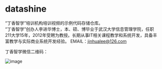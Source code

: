 # datashine
“丁香智学”培训机构培训视频的示例代码存储仓库。<br>
“丁香智学”创办人李进华博士，本、硕、博毕业于武汉大学信息管理学院，任职211大学15年，2012年受聘为教授。长期从事IT相关课程教学和系统开发，具备丰富教学与实际商业系统开发经验。
EMAIL：jinhualee@126.com 

丁香智学微信二维码：

![image](https://github.com/jinhualee/datashine/blob/master/Datashine.jpg)
